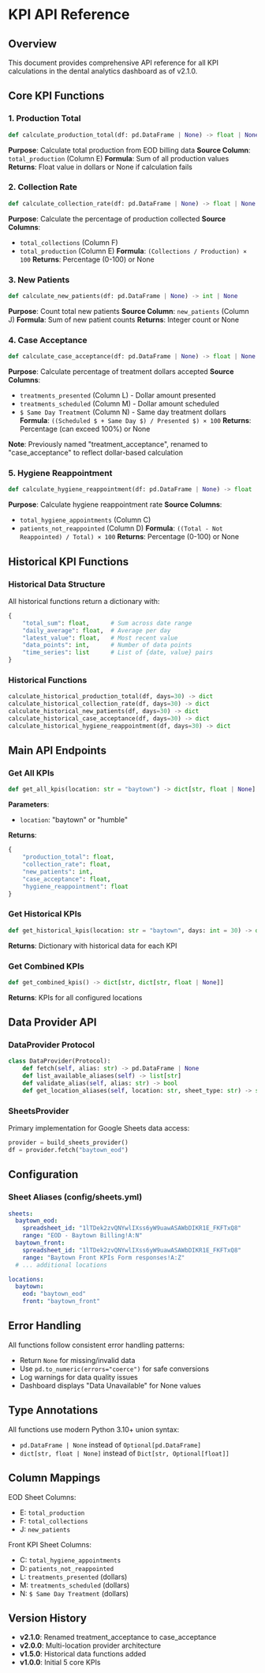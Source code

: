# KPI API Reference

## Overview

This document provides comprehensive API reference for all KPI calculations in the dental analytics dashboard as of v2.1.0.

## Core KPI Functions

### 1. Production Total

```python
def calculate_production_total(df: pd.DataFrame | None) -> float | None
```

**Purpose**: Calculate total production from EOD billing data
**Source Column**: `total_production` (Column E)
**Formula**: Sum of all production values
**Returns**: Float value in dollars or None if calculation fails

### 2. Collection Rate

```python
def calculate_collection_rate(df: pd.DataFrame | None) -> float | None
```

**Purpose**: Calculate the percentage of production collected
**Source Columns**:
- `total_collections` (Column F)
- `total_production` (Column E)
**Formula**: `(Collections / Production) × 100`
**Returns**: Percentage (0-100) or None

### 3. New Patients

```python
def calculate_new_patients(df: pd.DataFrame | None) -> int | None
```

**Purpose**: Count total new patients
**Source Column**: `new_patients` (Column J)
**Formula**: Sum of new patient counts
**Returns**: Integer count or None

### 4. Case Acceptance

```python
def calculate_case_acceptance(df: pd.DataFrame | None) -> float | None
```

**Purpose**: Calculate percentage of treatment dollars accepted
**Source Columns**:
- `treatments_presented` (Column L) - Dollar amount presented
- `treatments_scheduled` (Column M) - Dollar amount scheduled
- `$ Same Day Treatment` (Column N) - Same day treatment dollars
**Formula**: `((Scheduled $ + Same Day $) / Presented $) × 100`
**Returns**: Percentage (can exceed 100%) or None

**Note**: Previously named "treatment_acceptance", renamed to "case_acceptance" to reflect dollar-based calculation

### 5. Hygiene Reappointment

```python
def calculate_hygiene_reappointment(df: pd.DataFrame | None) -> float | None
```

**Purpose**: Calculate hygiene reappointment rate
**Source Columns**:
- `total_hygiene_appointments` (Column C)
- `patients_not_reappointed` (Column D)
**Formula**: `((Total - Not Reappointed) / Total) × 100`
**Returns**: Percentage (0-100) or None

## Historical KPI Functions

### Historical Data Structure

All historical functions return a dictionary with:
```python
{
    "total_sum": float,      # Sum across date range
    "daily_average": float,  # Average per day
    "latest_value": float,   # Most recent value
    "data_points": int,      # Number of data points
    "time_series": list      # List of {date, value} pairs
}
```

### Historical Functions

```python
calculate_historical_production_total(df, days=30) -> dict
calculate_historical_collection_rate(df, days=30) -> dict
calculate_historical_new_patients(df, days=30) -> dict
calculate_historical_case_acceptance(df, days=30) -> dict
calculate_historical_hygiene_reappointment(df, days=30) -> dict
```

## Main API Endpoints

### Get All KPIs

```python
def get_all_kpis(location: str = "baytown") -> dict[str, float | None]
```

**Parameters**:
- `location`: "baytown" or "humble"

**Returns**:
```python
{
    "production_total": float,
    "collection_rate": float,
    "new_patients": int,
    "case_acceptance": float,
    "hygiene_reappointment": float
}
```

### Get Historical KPIs

```python
def get_historical_kpis(location: str = "baytown", days: int = 30) -> dict
```

**Returns**: Dictionary with historical data for each KPI

### Get Combined KPIs

```python
def get_combined_kpis() -> dict[str, dict[str, float | None]]
```

**Returns**: KPIs for all configured locations

## Data Provider API

### DataProvider Protocol

```python
class DataProvider(Protocol):
    def fetch(self, alias: str) -> pd.DataFrame | None
    def list_available_aliases(self) -> list[str]
    def validate_alias(self, alias: str) -> bool
    def get_location_aliases(self, location: str, sheet_type: str) -> str | None
```

### SheetsProvider

Primary implementation for Google Sheets data access:

```python
provider = build_sheets_provider()
df = provider.fetch("baytown_eod")
```

## Configuration

### Sheet Aliases (config/sheets.yml)

```yaml
sheets:
  baytown_eod:
    spreadsheet_id: "1lTDek2zvQNYwlIXss6yW9uawASAWbDIKR1E_FKFTxQ8"
    range: "EOD - Baytown Billing!A:N"
  baytown_front:
    spreadsheet_id: "1lTDek2zvQNYwlIXss6yW9uawASAWbDIKR1E_FKFTxQ8"
    range: "Baytown Front KPIs Form responses!A:Z"
  # ... additional locations

locations:
  baytown:
    eod: "baytown_eod"
    front: "baytown_front"
```

## Error Handling

All functions follow consistent error handling patterns:
- Return `None` for missing/invalid data
- Use `pd.to_numeric(errors="coerce")` for safe conversions
- Log warnings for data quality issues
- Dashboard displays "Data Unavailable" for None values

## Type Annotations

All functions use modern Python 3.10+ union syntax:
- `pd.DataFrame | None` instead of `Optional[pd.DataFrame]`
- `dict[str, float | None]` instead of `Dict[str, Optional[float]]`

## Column Mappings

EOD Sheet Columns:
- E: `total_production`
- F: `total_collections`
- J: `new_patients`

Front KPI Sheet Columns:
- C: `total_hygiene_appointments`
- D: `patients_not_reappointed`
- L: `treatments_presented` (dollars)
- M: `treatments_scheduled` (dollars)
- N: `$ Same Day Treatment` (dollars)

## Version History

- **v2.1.0**: Renamed treatment_acceptance to case_acceptance
- **v2.0.0**: Multi-location provider architecture
- **v1.5.0**: Historical data functions added
- **v1.0.0**: Initial 5 core KPIs
